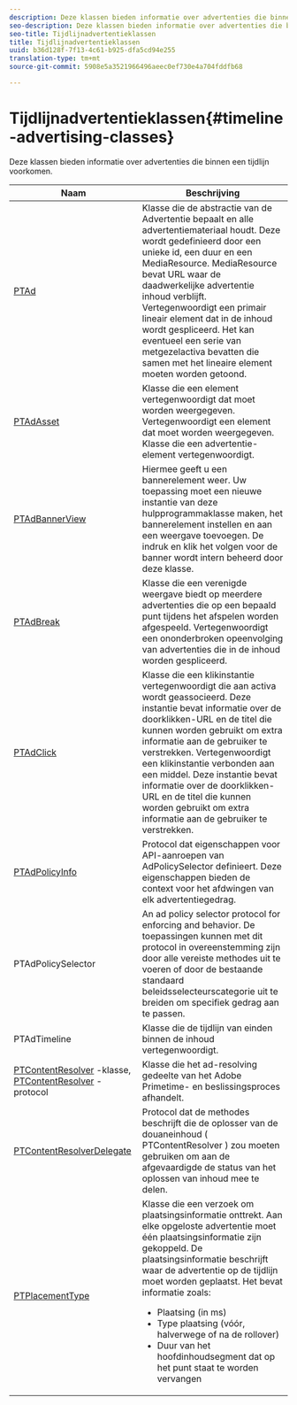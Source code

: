 ```yaml
---
description: Deze klassen bieden informatie over advertenties die binnen een tijdlijn voorkomen.
seo-description: Deze klassen bieden informatie over advertenties die binnen een tijdlijn voorkomen.
seo-title: Tijdlijnadvertentieklassen
title: Tijdlijnadvertentieklassen
uuid: b36d128f-7f13-4c61-b925-dfa5cd94e255
translation-type: tm+mt
source-git-commit: 5908e5a3521966496aeec0ef730e4a704fddfb68

---
```



# Tijdlijnadvertentieklassen{#timeline-advertising-classes}

Deze klassen bieden informatie over advertenties die binnen een tijdlijn voorkomen.

<table frame="all" colsep="1" rowsep="1" id="table_1A59E777BA99466793D586286F19E933"> 
 <thead> 
  <tr rowsep="1"> 
   <th colname="1" class="entry"> Naam </th> 
   <th colname="2" class="entry"> Beschrijving </th> 
  </tr> 
 </thead>
 <tbody> 
  <tr rowsep="1"> 
   <td colname="1"><a href="https://help.adobe.com/en_US/primetime/api/psdk/appledoc/Classes/PTAd.html" format="html" scope="external"> PTAd</a> </td> 
   <td colname="2">Klasse die de abstractie van de Advertentie bepaalt en alle advertentiemateriaal houdt. Deze wordt gedefinieerd door een unieke id, een duur en een MediaResource. MediaResource bevat URL waar de daadwerkelijke advertentie inhoud verblijft. 
    <ph>
      Vertegenwoordigt een primair lineair element dat in de inhoud wordt gespliceerd. Het kan eventueel een serie van metgezelactiva bevatten die samen met het lineaire element moeten worden getoond.
    </ph> </td> 
  </tr> 
  <tr rowsep="1"> 
   <td colname="1"> <a href="https://help.adobe.com/en_US/primetime/api/psdk/appledoc/Classes/PTAdAsset.html" format="html" scope="external"> PTAdAsset</a> </td> 
   <td colname="2">Klasse die een element vertegenwoordigt dat moet worden weergegeven. 
    <ph>
      Vertegenwoordigt een element dat moet worden weergegeven.
    </ph> 
    <ph>
      Klasse die een advertentie-element vertegenwoordigt.
    </ph> </td> 
  </tr> 
  <tr rowsep="1"> 
   <td colname="1"><a href="https://help.adobe.com/en_US/primetime/api/psdk/appledoc/Classes/PTAdBannerView.html" format="html" scope="external"> PTAdBannerView</a> </td> 
   <td colname="2">
    <ph>
      Hiermee geeft u een bannerelement weer. Uw toepassing moet een nieuwe instantie van deze hulpprogrammaklasse maken, het bannerelement instellen en aan een weergave toevoegen. De indruk en klik het volgen voor de banner wordt intern beheerd door deze klasse.
    </ph> </td> 
  </tr> 
  <tr rowsep="1"> 
   <td colname="1"> <a href="https://help.adobe.com/en_US/primetime/api/psdk/appledoc/Classes/PTAdBreak.html" format="html" scope="external"> PTAdBreak</a> </td> 
   <td colname="2">Klasse die een verenigde weergave biedt op meerdere advertenties die op een bepaald punt tijdens het afspelen worden afgespeeld. 
    <ph>
      Vertegenwoordigt een ononderbroken opeenvolging van advertenties die in de inhoud worden gespliceerd.
    </ph> </td> 
  </tr> 
  <tr rowsep="1"> 
   <td colname="1"> <a href="https://help.adobe.com/en_US/primetime/api/psdk/appledoc/Classes/PTAdClick.html" format="html" scope="external"> PTAdClick</a> </td> 
   <td colname="2">Klasse die een klikinstantie vertegenwoordigt die aan activa wordt geassocieerd. Deze instantie bevat informatie over de doorklikken-URL en de titel die kunnen worden gebruikt om extra informatie aan de gebruiker te verstrekken. 
    <ph>
      Vertegenwoordigt een klikinstantie verbonden aan een middel. Deze instantie bevat informatie over de doorklikken-URL en de titel die kunnen worden gebruikt om extra informatie aan de gebruiker te verstrekken.
    </ph> </td> 
  </tr> 
  <tr rowsep="1"> 
   <td colname="1"><a href="https://help.adobe.com/en_US/primetime/api/psdk/appledoc/Classes/PTAdPolicyInfo.html" format="html" scope="external"> PTAdPolicyInfo</a> </td> 
   <td colname="2"> Protocol dat eigenschappen voor API-aanroepen van AdPolicySelector definieert. Deze eigenschappen bieden de context voor het afdwingen van elk advertentiegedrag. </td> 
  </tr> 
  <tr rowsep="1"> 
   <td colname="1">PTAdPolicySelector</td> 
   <td colname="2"> An ad policy selector protocol for enforcing and behavior. De toepassingen kunnen met dit protocol in overeenstemming zijn door alle vereiste methodes uit te voeren of door de bestaande standaard beleidsselecteurscategorie uit te breiden om specifiek gedrag aan te passen. </td> 
  </tr> 
  <tr rowsep="1"> 
   <td colname="1"> PTAdTimeline</td> 
   <td colname="2"> Klasse die de tijdlijn van einden binnen de inhoud vertegenwoordigt. </td> 
  </tr> 
  <tr rowsep="1"> 
   <td colname="1"> 
    <ph>
     <a href="https://help.adobe.com/en_US/primetime/api/psdk/appledoc/Classes/PTContentResolver.html" format="html" scope="external"> PTContentResolver</a> -klasse, <a href="https://help.adobe.com/en_US/primetime/api/psdk/appledoc/Protocols/PTContentResolver.html" format="html" scope="external"> PTContentResolver</a> -protocol
    </ph> </td> 
   <td colname="2"> Klasse die het ad-resolving gedeelte van het Adobe Primetime- en beslissingsproces afhandelt. </td> 
  </tr> 
  <tr rowsep="1"> 
   <td colname="1"><a href="https://help.adobe.com/en_US/primetime/api/psdk/appledoc/Protocols/PTContentResolverDelegate.html" format="html" scope="external"> PTContentResolverDelegate</a> </td> 
   <td colname="2"> Protocol dat de methodes beschrijft die de oplosser van de douaneinhoud ( <span class="codeph"> PTContentResolver</span> ) zou moeten gebruiken om aan de afgevaardigde de status van het oplossen van inhoud mee te delen. </td> 
  </tr> 
  <tr rowsep="0"> 
   <td colname="1"> <a href="https://help.adobe.com/en_US/primetime/api/psdk/appledoc/Constants/PTPlacementType.html" format="html" scope="external"> PTPlacementType</a> </td> 
   <td colname="2">Klasse die een verzoek om plaatsingsinformatie onttrekt. Aan elke opgeloste advertentie moet één plaatsingsinformatie zijn gekoppeld. De plaatsingsinformatie beschrijft waar de advertentie op de tijdlijn moet worden geplaatst. Het bevat informatie zoals: 
    <ul id="ul_A9105A78F0C24488BCD5E3F2EE62A3EE"> 
     <li id="li_01E968A4330D4B40BA1EB6F4A6000FFD">Plaatsing (in ms) </li> 
     <li id="li_A3DC9498BEE14FBA9E7A5D26874F3984">Type plaatsing (vóór, halverwege of na de rollover) </li> 
     <li id="li_4B9094DD318B4792854A377CC6064232">Duur van het hoofdinhoudsegment dat op het punt staat te worden vervangen </li> 
    </ul> </td> 
  </tr> 
 </tbody> 
</table>

